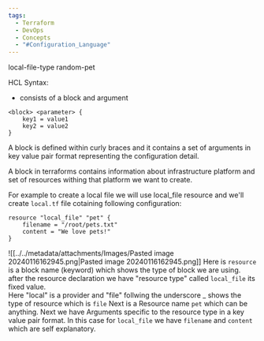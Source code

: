 ```yaml
---
tags:
  - Terraform
  - DevOps
  - Concepts
  - "#Configuration_Language"
---
```


local-file-type
random-pet

HCL Syntax:
- consists of a block and argument
```
<block> <parameter> {
	key1 = value1
	key2 = value2
}
```

A block is defined within curly braces and it contains a set of arguments in key value pair format representing the configuration detail.

A block in terraforms contains information about infrastructure platform and set of resources withing that platform we want to create.

For example to create a local file we will use local_file resource and we'll create `local.tf` file cotaining following configuration:

```
resource "local_file" "pet" {
	filename = "/root/pets.txt"
	content = "We love pets!"
}
```

![[../../metadata/attachments/Images/Pasted image 20240116162945.png|Pasted image 20240116162945.png]]
Here is `resource` is a block name (keyword) which shows the type of block we are using.
after the resource declaration we have "resource type" called `local_file` its fixed value.  
	Here "local" is a provider and "file" follwing the underscore _ shows the type of resource which is `file`
Next is a Resource name `pet` which can be anything.
Next we have Arguments specific to the resource type in a key value pair format. In this case for `local_file` we have `filename` and `content` which are self explanatory.

